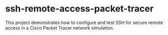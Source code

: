 # ssh-remote-access-packet-tracer
This project demonstrates how to configure and test SSH for secure remote access in a Cisco Packet Tracer network simulation.
